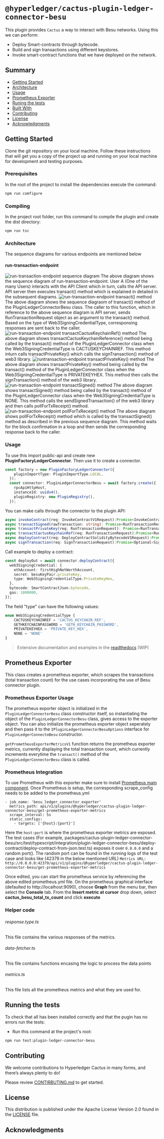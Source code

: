 # `@hyperledger/cactus-plugin-ledger-connector-besu`

This plugin provides `Cactus` a way to interact with Besu networks. Using this we can perform:
* Deploy Smart-contracts through bytecode.
* Build and sign transactions using different keystores.
* Invoke smart-contract functions that we have deployed on the network.
## Summary

  - [Getting Started](#getting-started)
  - [Architecture](#architecture)
  - [Usage](#usage)
  - [Prometheus Exporter](#prometheus-exporter)
  - [Runing the tests](#running-the-tests)
  - [Built With](#built-with)
  - [Contributing](#contributing)
  - [License](#license)
  - [Acknowledgments](#acknowledgments)

## Getting Started

Clone the git repository on your local machine. Follow these instructions that will get you a copy of the project up and running on
your local machine for development and testing purposes.

### Prerequisites

In the root of the project to install the dependencies execute the command:
```sh
npm run comfigure
```

### Compiling

In the project root folder, run this command to compile the plugin and create the dist directory:
```sh
npm run tsc
```

### Architecture
The sequence diagrams for various endpoints are mentioned below

#### run-transaction-endpoint
![run-transaction-endpoint sequence diagram](docs/architecture/images/run-transaction-endpoint.png)
The above diagram shows the sequence diagram of run-transaction-endpoint. User A (One of the many Users) interacts with the API Client which in turn, calls the API server. API server then executes transact() method which is explained in detailed in the subsequent diagrams.
![run-transaction-endpoint transact() method](docs/architecture/images/run-transaction-endpoint-transact.png)
The above diagram shows the sequence diagraom of transact() method of the PluginLedgerConnectorBesu class. The caller to this function, which in reference to the above sequence diagram is API server, sends RunTransactionRequest object as an argument to the transact() method. Based on the type of Web3SigningCredentialType, corresponsing responses are sent back to the caller.  
![run-transaction-endpoint transactCactusKeychainRef() method](docs/architecture/images/run-transaction-endpoint-transact-cactuskeychainref.png)
The above diagram shows transactCactusKeychainReference() method being called by the transact() method of the PluginLedgerConnector class when the Web3SigningCredentialType is CACTUSKEYCHAINREF. This method inturn calls transactPrivateKey() which calls the signTransaction() method of web3 library. 
![runtransaction-endpoint transactPrivateKey() method](docs/architecture/images/run-transaction-endpoint-transact-privatekey.png)
The above diagram shows transactPrivateKey() method being called by the transact() method of the PluginLedgerConnector class when the Web3SigningCredentialType is PRIVATEKEYHEX. This method then calls the signTransaction() method of the web3 library.
![run-transaction-endpoint transactSigned() method](docs/architecture/images/run-transaction-endpoint-transact-signed.png)
The above diagram shows transactSigned() method being called by the transact() method of the PluginLedgerConnector class when the Web3SigningCredentialType is NONE. This method calls the sendSignedTransaction() of the web3 library and then calls pollForTxReceipt() method.
![run-transaction-endpoint pollForTxReceipt() method](docs/architecture/images/run-transaction-endpoint-transact-pollfortxreceipt.png)
The above diagram shows pollForTxReceipt() method which is called by the transactSigned() method as described in the previous sequence diagram. This method waits for the block confirmation in a loop and then sends the corresponding response back to the caller.

### Usage

To use this import public-api and create new **PluginFactoryLedgerConnector**. Then use it to create a connector.
```typescript
const factory = new PluginFactoryLedgerConnector({
    pluginImportType: PluginImportType.LOCAL,
  });
  const connector: PluginLedgerConnectorBesu = await factory.create({
    rpcApiHttpHost,
    instanceId: uuidv4(),
    pluginRegistry: new PluginRegistry(),
  });
```
You can make calls through the connector to the plugin API:

```typescript
async invokeContract(req: InvokeContractV1Request):Promise<InvokeContractV1Response>;
async transactSigned(rawTransaction: string): Promise<RunTransactionResponse>;
async transactPrivateKey(req: RunTransactionRequest): Promise<RunTransactionResponse>;
async transactCactusKeychainRef(req: RunTransactionRequest):Promise<RunTransactionResponse>;
async deployContract(req: DeployContractSolidityBytecodeV1Request):Promise<RunTransactionResponse>;
async signTransaction(req: SignTransactionRequest):Promise<Optional<SignTransactionResponse>>;
```

Call example to deploy a contract:
```typescript
const deployOut = await connector.deployContract({
  web3SigningCredential: {
    ethAccount: firstHighNetWorthAccount,
    secret: besuKeyPair.privateKey,
    type: Web3SigningCredentialType.PrivateKeyHex,
  },
  bytecode: SmartContractJson.bytecode,
  gas: 1000000,
});
```
The field "type" can have the following values:
```typescript
enum Web3SigningCredentialType {
    CACTUSKEYCHAINREF = 'CACTUS_KEYCHAIN_REF',
    GETHKEYCHAINPASSWORD = 'GETH_KEYCHAIN_PASSWORD',
    PRIVATEKEYHEX = 'PRIVATE_KEY_HEX',
    NONE = 'NONE'
}
```
> Extensive documentation and examples in the [readthedocs](https://readthedocs.org/projects/hyperledger-cactus/) (WIP) 

## Prometheus Exporter

This class creates a prometheus exporter, which scrapes the transactions (total transaction count) for the use cases incorporating the use of Besu connector plugin.

### Prometheus Exporter Usage
The prometheus exporter object is initialized in the `PluginLedgerConnectorBesu` class constructor itself, so instantiating the object of the `PluginLedgerConnectorBesu` class, gives access to the exporter object.
You can also initialize the prometheus exporter object seperately and then pass it to the `IPluginLedgerConnectorBesuOptions` interface for `PluginLedgerConnectoBesu` constructor.

`getPrometheusExporterMetricsV1` function returns the prometheus exporter metrics, currently displaying the total transaction count, which currently increments everytime the `transact()` method of the `PluginLedgerConnectorBesu` class is called.

### Prometheus Integration
To use Prometheus with this exporter make sure to install [Prometheus main component](https://prometheus.io/download/).
Once Prometheus is setup, the corresponding scrape_config needs to be added to the prometheus.yml

```(yaml)
- job_name: 'besu_ledger_connector_exporter'
  metrics_path: api/v1/plugins/@hyperledger/cactus-plugin-ledger-connector-besu/get-prometheus-exporter-metrics
  scrape_interval: 5s
  static_configs:
    - targets: ['{host}:{port}']
```

Here the `host:port` is where the prometheus exporter metrics are exposed. The test cases (For example, packages/cactus-plugin-ledger-connector-besu/src/test/typescript/integration/plugin-ledger-connector-besu/deploy-contract/deploy-contract-from-json.test.ts) exposes it over `0.0.0.0` and a random port(). The random port can be found in the running logs of the test case and looks like (42379 in the below mentioned URL)
`Metrics URL: http://0.0.0.0:42379/api/v1/plugins/@hyperledger/cactus-plugin-ledger-connector-besu/get-prometheus-exporter-metrics`

Once edited, you can start the prometheus service by referencing the above edited prometheus.yml file.
On the prometheus graphical interface (defaulted to http://localhost:9090), choose **Graph** from the menu bar, then select the **Console** tab. From the **Insert metric at cursor** drop down, select **cactus_besu_total_tx_count** and click **execute**

### Helper code

###### response.type.ts
This file contains the various responses of the metrics.

###### data-fetcher.ts
This file contains functions encasing the logic to process the data points

###### metrics.ts
This file lists all the prometheus metrics and what they are used for.

## Running the tests

To check that all has been installed correctly and that the pugin has no errors run the tests:

* Run this command at the project's root:
```sh
npm run test:plugin-ledger-connector-besu
```

## Contributing

We welcome contributions to Hyperledger Cactus in many forms, and there’s always plenty to do!

Please review [CONTIRBUTING.md](../../CONTRIBUTING.md) to get started.

## License

This distribution is published under the Apache License Version 2.0 found in the [LICENSE](../../LICENSE) file.

## Acknowledgments 
